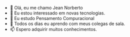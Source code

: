 - 👋 Olá, eu me chamo Jean Norberto
- 👀 Eu estou interessado em novas tecnologias. 
- 🌱 Eu estudo Pensamento Compuracional
- 💞️ Todos os dias eu aprendo com meus colegas de sala.
- 📫 Espero adquirir muitos conhecimentos.

<!---
jeannorberto/jeannorberto is a ✨ special ✨ repository because its `README.md` (this file) appears on your GitHub profile.
You can click the Preview link to take a look at your changes.
--->
